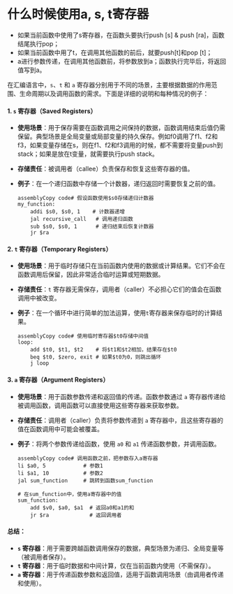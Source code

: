 # 什么时候使用a, s, t寄存器



* 如果当前函数中使用了s寄存器，在函数头要执行push \[s] & push \[ra]，函数结尾执行pop；
* 如果当前函数中用了t，在调用其他函数的前后，就要push\[t]和pop \[t]；
* a进行参数传递，在调用其他函数前，将参数放到a；函数执行完毕后，将返回值写到a。

在汇编语言中，`s`、`t` 和 `a` 寄存器分别用于不同的场景，主要根据数据的作用范围、生命周期以及调用函数的需求。下面是详细的说明和每种情况的例子：

#### 1. **`s` 寄存器**（Saved Registers）

* **使用场景**：用于保存需要在函数调用之间保持的数据，函数调用结束后值仍需保留。典型场景是全局变量或局部变量的持久保存。例如f0调用了f1、f2和f3，如果变量存储在s，则在f1、f2和f3调用的时候，都不需要将变量push到stack；如果是放在t变量，就需要执行push stack。
* **存储责任**：被调用者（callee）负责保存和恢复这些寄存器的值。
*   **例子**：在一个递归函数中存储一个计数器，递归返回时需要恢复之前的值。

    ```assembly
    assemblyCopy code# 假设函数使用$s0存储递归计数器
    my_function:
        addi $s0, $s0, 1    # 计数器递增
        jal recursive_call   # 调用递归函数
        sub $s0, $s0, 1      # 递归结束后恢复计数器
        jr $ra
    ```

#### 2. **`t` 寄存器**（Temporary Registers）

* **使用场景**：用于临时存储只在当前函数内使用的数据或计算结果。它们不会在函数调用后保留，因此非常适合临时运算或短期数据。
* **存储责任**：`t` 寄存器无需保存，调用者（caller）不必担心它们的值会在函数调用中被改变。
*   **例子**：在一个循环中进行简单的加法运算，使用`t`寄存器来保存临时的计算结果。

    ```assembly
    assemblyCopy code# 使用临时寄存器$t0存储中间值
    loop:
        add $t0, $t1, $t2    # 将$t1和$t2相加，结果存在$t0
        beq $t0, $zero, exit # 如果$t0为0，则跳出循环
        j loop
    ```

#### 3. **`a` 寄存器**（Argument Registers）

* **使用场景**：用于函数参数传递和返回值的传递。函数参数通过 `a` 寄存器传递给被调用函数，调用函数可以直接使用这些寄存器来获取参数。
* **存储责任**：调用者（caller）负责将参数传递到 `a` 寄存器中，且这些寄存器的值在函数调用中可能会被覆盖。
*   **例子**：将两个参数传递给函数，使用 `a0` 和 `a1` 传递函数参数，并调用函数。

    ```assembly
    assemblyCopy code# 调用函数之前，把参数存入a寄存器
    li $a0, 5            # 参数1
    li $a1, 10           # 参数2
    jal sum_function     # 跳转到函数sum_function

    # 在sum_function中，使用a寄存器中的值
    sum_function:
        add $v0, $a0, $a1  # 返回a0和a1的和
        jr $ra             # 返回调用者
    ```

#### 总结：

* **`s` 寄存器**：用于需要跨越函数调用保存的数据，典型场景为递归、全局变量等（被调用者保存）。
* **`t` 寄存器**：用于临时数据和中间计算，仅在当前函数内使用（不需保存）。
* **`a` 寄存器**：用于传递函数参数和返回值，适用于函数调用场景（由调用者传递和使用）。
